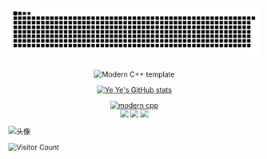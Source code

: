 <picture>
  <source media="(prefers-color-scheme: dark)" srcset="https://raw.githubusercontent.com/yzhhhhhhhhx/yzhhhhhhhhx/output/github-contribution-grid-snake-dark.svg">
  <source media="(prefers-color-scheme: light)" srcset="https://raw.githubusercontent.com/yzhhhhhhhhx/yzhhhhhhhhx/output/github-contribution-grid-snake.svg">
  <img alt="github contribution grid snake animation" src="https://raw.githubusercontent.com/yzhhhhhhhhx/yzhhhhhhhhx/output/github-contribution-grid-snake.svg">
</picture>

<div id="title" align=center>

![Modern C++ template][github-sub-title:img]

[![Ye Ye's GitHub stats](https://github-readme-stats.vercel.app/api?username=yzhhhhhhhhx&show_icons=true&theme=tokyonight)](https://github.com/yzhhhhhhhhx)

[![modern cpp](https://img.shields.io/badge/code-Modern%20C++-blue)](https://learn.microsoft.com/zh-cn/cpp/cpp/welcome-back-to-cpp-modern-cpp)  
![](https://img.shields.io/badge/性格-infj-red) 
![](https://img.shields.io/badge/爱好-编程-green) 
![](https://img.shields.io/badge/现状-scut研0-yellow)

</div>

![头像](image/avatar.jpg)

![Visitor Count](https://profile-counter.glitch.me/yzhhhhhhhhx/count.svg)

[github-sub-title:img]: https://readme-typing-svg.herokuapp.com?font=Segoe+Script&center=true&lines=Ye+Ye.;Welcome+to+my+GitHub!

